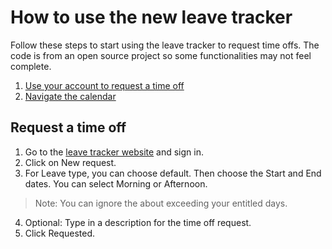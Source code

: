 # How to use the new leave tracker
Follow these steps to start using the leave tracker to request time offs. The code is from an open source project so some functionalities may not feel complete. 
 1. [Use your account to request a time off](#Request)
 2. [Navigate the calendar](http://example.com/) 

## <a name="Request"></a> Request a time off

 1. Go to the [leave tracker website](http://leavemanager.altumview.com/jorani) and sign in.
 2. Click on New request.
 3. For Leave type, you can choose default. Then choose the Start and End dates. You can select Morning or Afternoon.
> Note: You can ignore the about exceeding your entitled days.
 4. Optional: Type in a description for the time off request.
 5. Click Requested.


<!--stackedit_data:
eyJoaXN0b3J5IjpbMTk0OTA2MTY0NiwxNjE1MTE1NjQsMTQ2Mz
c1MDY5Miw3NTU3MjcwODYsLTEwNTIyMDQ5NDAsMTg0NzM2NjYy
NCwxNTk0OTQ2MTg0LC02MDM4NzMxMCwtMTEyMjU3MzMxNiw1Mj
U4NjY2MTYsLTUzMTYxNTI4MywtNTEwOTQ0MjY0LC0xNTk5OTE2
MDIxLDg2OTMyMzI0Nl19
-->